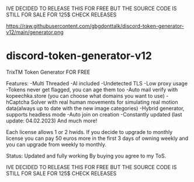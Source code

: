 

IVE DECIDED TO RELEASE THIS FOR FREE BUT THE SOURCE CODE IS STILL FOR SALE FOR 125$ CHECK RELEASES



https://raw.githubusercontent.com/gbgdonttalk/discord-token-generator-v12/main/generator.png


# discord-token-generator-v12
TrixTM Token Generator FOR FREE

Features:
-Multi Threaded
-AI included
-Undetected TLS
-Low proxy usage
-Tokens never get flagged, you can age them too
-Auto mail verify with kopeechka.store (you can choose what domains you want to use)
-hCaptcha Solver with real human movements for simulating real motion data(always up to date with the new image categories)
-Hybrid generator, supports headless mode
-Auto join on creation
-Constantly updated (last update: 04.02.2023)
And much more!

Each license allows 1 or 2 hwids.
If you decide to upgrade to monthly license you can pay 50 euros more in the first 3 days of owning weekly and you can upgrade from weekly to monthly.


Status: Updated and fully working
By buying you agree to my ToS.

IVE DECIDED TO RELEASE THIS FOR FREE BUT THE SOURCE CODE IS STILL FOR SALE FOR 125$ CHECK RELEASES
